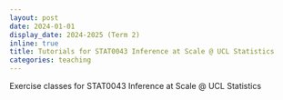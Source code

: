 ```yaml
---
layout: post
date: 2024-01-01
display_date: 2024-2025 (Term 2) 
inline: true
title: Tutorials for STAT0043 Inference at Scale @ UCL Statistics
categories: teaching
---
```


Exercise classes for STAT0043 Inference at Scale @ UCL Statistics

